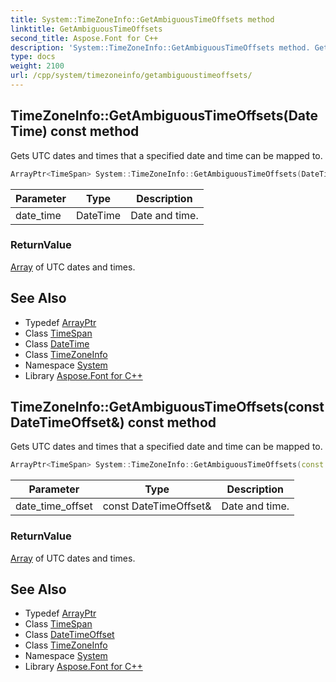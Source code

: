 ```yaml
---
title: System::TimeZoneInfo::GetAmbiguousTimeOffsets method
linktitle: GetAmbiguousTimeOffsets
second_title: Aspose.Font for C++
description: 'System::TimeZoneInfo::GetAmbiguousTimeOffsets method. Gets UTC dates and times that a specified date and time can be mapped to in C++.'
type: docs
weight: 2100
url: /cpp/system/timezoneinfo/getambiguoustimeoffsets/
---
```

## TimeZoneInfo::GetAmbiguousTimeOffsets(DateTime) const method


Gets UTC dates and times that a specified date and time can be mapped to.

```cpp
ArrayPtr<TimeSpan> System::TimeZoneInfo::GetAmbiguousTimeOffsets(DateTime date_time) const
```


| Parameter | Type | Description |
| --- | --- | --- |
| date_time | DateTime | Date and time. |

### ReturnValue

[Array](../../array/) of UTC dates and times.

## See Also

* Typedef [ArrayPtr](../../arrayptr/)
* Class [TimeSpan](../../timespan/)
* Class [DateTime](../../datetime/)
* Class [TimeZoneInfo](../)
* Namespace [System](../../)
* Library [Aspose.Font for C++](../../../)
## TimeZoneInfo::GetAmbiguousTimeOffsets(const DateTimeOffset\&) const method


Gets UTC dates and times that a specified date and time can be mapped to.

```cpp
ArrayPtr<TimeSpan> System::TimeZoneInfo::GetAmbiguousTimeOffsets(const DateTimeOffset &date_time_offset) const
```


| Parameter | Type | Description |
| --- | --- | --- |
| date_time_offset | const DateTimeOffset\& | Date and time. |

### ReturnValue

[Array](../../array/) of UTC dates and times.

## See Also

* Typedef [ArrayPtr](../../arrayptr/)
* Class [TimeSpan](../../timespan/)
* Class [DateTimeOffset](../../datetimeoffset/)
* Class [TimeZoneInfo](../)
* Namespace [System](../../)
* Library [Aspose.Font for C++](../../../)
